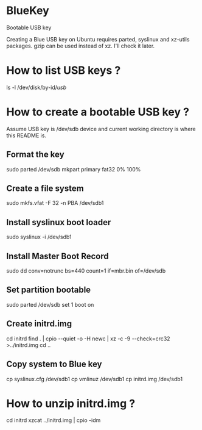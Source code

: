 # BlueKey
Bootable USB key

Creating a Blue USB key on Ubuntu requires parted, syslinux and xz-utils packages.
gzip can be used instead of xz. I'll check it later.


# How to list USB keys ?
ls -l /dev/disk/by-id/*usb*

# How to create a bootable USB key ?
Assume USB key is /dev/sdb device and current working directory is where this README is.

## Format the key
sudo parted /dev/sdb mkpart primary fat32 0% 100%

## Create a file system
sudo mkfs.vfat -F 32 -n PBA /dev/sdb1

## Install syslinux boot loader
sudo syslinux -i /dev/sdb1

## Install Master Boot Record
sudo dd conv=notrunc bs=440 count=1 if=mbr.bin of=/dev/sdb

## Set partition bootable
sudo parted /dev/sdb set 1 boot on

## Create initrd.img
cd initrd
find . | cpio --quiet -o -H newc | xz -c -9 --check=crc32 >../initrd.img
cd ..

## Copy system to Blue key
cp syslinux.cfg /dev/sdb1
cp vmlinuz      /dev/sdb1
cp initrd.img   /dev/sdb1

# How to unzip initrd.img ?
cd initrd
xzcat ../initrd.img | cpio -idm

